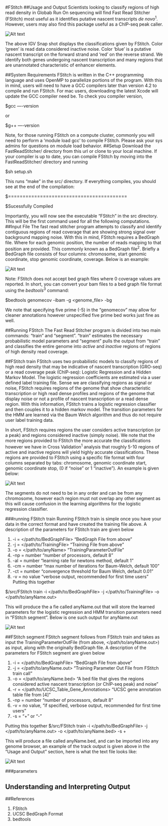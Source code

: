 #FStitch
##Usage and Output
Scientists looking to classify regions of high read density in Globab Run On sequencing will find Fast Read Stitcher (FStitch) most useful as it 
identifies putative nascent transcripts _de novo_<sup>1</sup>. However, users may also find this package useful as a ChIP-seq peak caller.


![Alt text](https://github.com/azofeifa/FStitch/blob/master/images/IGV_SNAP.png)


The above IGV Snap shot displays the classifications given by FStitch. Color ‘green’ is read data considered inactive noise. Color ‘blue’ is a putative nascent transcript on the forward strand and ‘red’ on the reverse strand. We identify both genes undergoing nascent transcription and many regions that are unannotated characteristic of enhancer elements. 


##System Requirements
FStitch is written in the C++ programming language and uses OpenMP to parallelize portions of the program.  With this in mind, users will need to have a GCC compilers later than version 4.2 to compile and run FStitch. For mac users, downloading the latest Xcode will update the GCC compiler need be. To check you compiler version, 

$gcc —-version

or 

$g++ —-version

Note, for those running FStitch on a compute cluster, commonly you will need to perform a ‘module load gcc<version>’ to compile FStitch. Please ask your sys admins for questions on module load behavior. 
##Setup
Download the FastReadStitcher/ directory from this url or clone to your local machine. If your compiler is up to date, you can compile FStitch by moving into the FastReadStitcher/ directory and running 

$sh setup.sh

This runs “make” in the src/ directory. If everything compiles, you should see at the end of the compilation:

$=========================================

$Sucessfully Compiled

Importantly, you will now see the executable “FStitch” in the src directory. This will be the first command used for all the following computations. 
##Input File
The fast read stitcher program attempts to classify and identify contiguous regions of read coverage that are showing strong signal over background mapping noise. With this in mind, FStitch requires a BedGraph file. Where for each genomic position, the number of reads mapping to that position are provided. This commonly known as a BedGraph file<sup>2</sup>. Briefly a BedGraph file consists of four columns: chromosome, start genomic coordinate, stop genomic coordinate, coverage. Below is an example:

  
![Alt text](https://github.com/azofeifa/FStitch/blob/master/images/BedGraphScreenShot.png)

Note: FStitch does not accept bed graph files where 0 coverage values are reported. In short, you can convert your bam files to a bed graph file format using the _bedtools_<sup>3</sup> command:

$bedtools genomecov -ibam <bamfile> -g <genome_file> -bg

We note that specifying five prime (-5) in the “genomecov” may allow for cleaner annotations however unspecified five prime bed works just fine as well. 

##Running FStitch
The Fast Read Stitcher program is divided into two main commands: “train” and “segment”. “train” estimates the necessary probabilistic model parameters and “segment” pulls the output from “train” and classifies the entire genome into _active_ and _inactive_ regions of regions of high density read coverage. 

##FStitch train
FStitch uses two probabilistic models to classify regions of high read density that may be indicative of nascent transcription (GRO-seq) or a read coverage peak (ChIP-seq): Logistic Regression and a Hidden Markov Model. The logistic regression coefficients are estimated via a user defined label training file.  Sense we are classifying regions as signal or noise, FStitch requires regions of the genome that show characteristic transcription or high read dense profiles and regions of the genome that display noise or not a profile of nascent transcription or a read dense region. With this information, FStitch trains a logistic regression classifier and then couples it to a hidden markov model. The transition parameters for the HMM are learned via the Baum Welch algorithm and thus do not require user label training data.  

In short, FStitch requires regions the user considers active transcription (or a peak) and regions considered inactive (simply noise). We note that the more regions provided to FStitch the more accurate the classifications however we have in Cross Validation<sup>1</sup> analysis that roughly 5-10 regions of active and inactive regions will yield highly accurate classifications. These regions are provided to FStitch using a specific file format with four columns separated by tabs: chromosome, genomic coordinate start, genomic coordinate stop, (0 if “noise” or 1 “inactive”). An example is given below:

![Alt text](https://github.com/azofeifa/FStitch/blob/master/images/TrainingFileImage2.png)

The segments do not need to be in any order and can be from any chromosome, however each region must not overlap any other segment as this will cause confusion in the learning algorithms for the logistic regression classifier. 

###running FStitch train
Running FStitch train is simple once you have your data in the correct format and have created the training file above. A description of the parameters for FStitch train are given below

1. -i	= \</path/to/BedGraphFile> “BedGraph File from above”
2. -j	= \</path/to/TrainingFile> “Training File from above”
3. -o	= \</path/to/anyName> “TrainingParameterOutFile”
4. -np	= number “number of processors, default 8”
5. -al	= number “learning rate for newtons method, default 1”
6. -cm	= number “max number of iterations for Baum-Welch, default 100”
7. -ct	= number “convergence threshold for Baum Welch, default 0.01”
8. -v 	= no value “verbose output, recommended for first time users”
Putting this together

$/src/FStitch train -i \</path/to/BedGraphFile\> -j \</path/to/TrainingFile> -o \</path/to/anyName.out>

This will produce the a fie called anyName.out that will store the learned parameters for the logistic regression and HMM transition parameters need in “FStitch segment”. Below is one such output for anyName.out

![Alt text](https://github.com/azofeifa/FStitch/blob/master/images/ParameterOutFile.png)

##FStitch segment
FStitch segment follows from FStitch train and takes as input the TrainingParameterOutFile (from above, \</path/to/anyName.out>) as input, along with the originally BedGraph file. A description of the parameters for FStitch segment are given below

1. -i	= \</path/to/BedGraphFile> “BedGraph File from above”
2. -j 	= \</path/to/anyName.out> “Training Parameter Out File from FStitch train call”
3. -o	= \</path/to/anyName.bed> “A bed file that gives the regions considered active nascent transcription (or ChIP-seq peak) and noise”
4. -r 	= \</path/to/UCSC_Table_Gene_Annotations> “UCSC gene annotation table file from [4]”
4. -np 	= number “number of processors, default 8”
5. -v	= no value, “if specified, verbose output, recommended for first time users”
6. -s	= “+” or “-”

Putting this together
$/src/FStitch train -i \</path/to/BedGraphFile\> -j \</path/to/anyName.out> -o \</path/to/anyName.bed> -s +

This will produce a file called anyName.bed, and can be imported into any genome browser, an example of the track output is given above in the “Usage and Output” section, here is what the text file looks like:

![Alt text](https://github.com/azofeifa/FStitch/blob/master/images/ClassificationsIGV.png)



###parameters
## Understanding and Interpreting Output
##References 
1. FStitch   
2. UCSC BedGraph Format
3. bedtools



